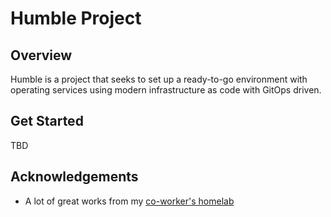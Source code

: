 # Humble Project

## Overview

Humble is a project that seeks to set up a ready-to-go environment with operating services using modern infrastructure as code with GitOps driven.

## Get Started

TBD

## Acknowledgements

- A lot of great works from my [co-worker's homelab](https://github.com/khuedoan/homelab)
